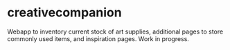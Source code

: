 # creativecompanion

Webapp to inventory current stock of art supplies, additional pages to store commonly used items, and inspiration pages. Work in progress.
